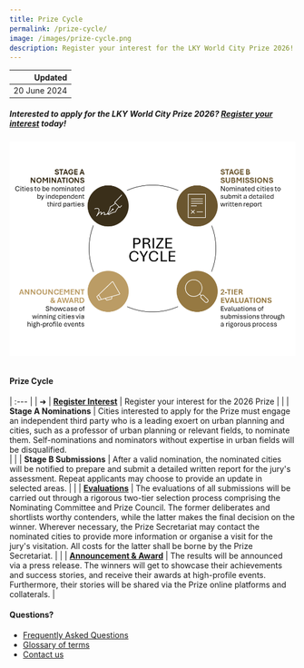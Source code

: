 ```yaml
---
title: Prize Cycle
permalink: /prize-cycle/
image: /images/prize-cycle.png
description: Register your interest for the LKY World City Prize 2026!
---
```


| Updated |
|---:|
| 20 June 2024 |

##### Interested to apply for the LKY World City Prize 2026? [Register your interest](https://form.gov.sg/665c80f59ed8705777bc3828) today!

###### ![Prize cycle](/images/prize-cycle.png)

#### **Prize Cycle**

| :--- |
| ➜ | **[Register Interest](https://form.gov.sg/665c80f59ed8705777bc3828)** | Register your interest for the 2026 Prize |
| | **Stage A Nominations** | Cities interested to apply for the Prize must engage an independent third party who is a leading exoert on urban planning and cities, such as a professor of urban planning or relevant fields, to nominate them. Self-nominations and nominators without expertise in urban fields will be disqualified. <br> |
| | **Stage B Submissions** | After a valid nomination, the nominated cities will be notified to prepare and submit a detailed written report for the jury's assessment. Repeat applicants may choose to provide an update in selected areas. |
| | **[Evaluations](/evaluations/)** | The evaluations of all submissions will be carried out through a rigorous two-tier selection process comprising the Nominating Committee and Prize Council. The former deliberates and shortlists worthy contenders, while the latter makes the final decision on the winner. Wherever necessary, the Prize Secretariat may contact the nominated cities to provide more information or organise a visit for the jury's visitation. All costs for the latter shall be borne by the Prize Secretariat. |
| | **[Announcement & Award](/award/)** | The results will be announced via a press release. The winners will get to showcase their achievements and success stories, and receive their awards at high-profile events. Furthermore, their stories will be shared via the Prize online platforms and collaterals. |

#### **Questions?**

- [Frequently Asked Questions](/faq/)
- [Glossary of terms](/glossary/)
- [Contact us](/feedback/)
